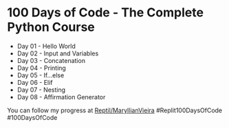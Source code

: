 # 100 Days of Code - The Complete Python Course

- Day 01 - Hello World
- Day 02 - Input and Variables
- Day 03 - Concatenation
- Day 04 - Printing
- Day 05 - If...else
- Day 06 - Elif
- Day 07 - Nesting
- Day 08 - Affirmation Generator

You can follow my progress at [Reptil/MaryllianVieira](replit.com/@maryllianbackup)
#Replit100DaysOfCode #100DaysOfCode

